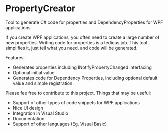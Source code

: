 # PropertyCreator
Tool to generate C# code for properties and DependencyProperties for WPF applications

If you create WPF applications, you often need to create a large number of new properties. Writing code for properties is a tedious job. This tool simplifies it, just tell what you need, and code will be generated.

Features:
- Generates properties including INotifyPropertyChanged interfacing
- Optional initial value
- Generates code for Dependency Properties, including optional default value and simple registration.

Please fee free to contribute to this project. Things that may be useful:

- Support of other types of code snippets for WPF applications
- Nice UI design
- Integration in Visual Studio
- Documentation
- Support of other languages (Eg. Visual Basic)


